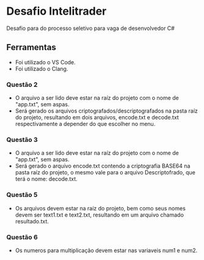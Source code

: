 
# Desafio Intelitrader

Desafio para do processo seletivo para vaga de desenvolvedor C# 

## Ferramentas
 - Foi utilizado o VS Code.
 - Foi utilizado o Clang.

### Questão 2
 - O arquivo a ser lido deve estar na raíz do projeto com o nome de "app.txt", sem aspas.
 - Será gerado os arquivos criptografados/descriptografados na pasta raíz do projeto, resultando em dois arquivos, encode.txt e decode.txt respectivamente a depender do que escolher no menu.

### Questão 3
 - O arquivo a ser lido deve estar na raíz do projeto com o nome de "app.txt", sem aspas.
 - Será gerado o arquivo encode.txt contendo a criptografia BASE64 na pasta raíz do projeto, o mesmo vale para o arquivo Descriptofrado, que terá o nome: decode.txt.

### Questão 5
 - Os arquivos devem estar na raíz do projeto, bem como seus nomes devem ser text1.txt e text2.txt, resultando em um arquivo chamado resultado.txt.

### Questão 6
 - Os numeros para multiplicação devem estar nas variaveis num1 e num2.


